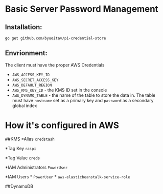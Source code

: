 # Basic Server Password Management
## Installation:
```go get github.com/byuoitav/pi-credential-store```

## Envrionment:
The client must have the proper AWS Credentials
* ```AWS_ACCESS_KEY_ID```
* ```AWS_SECRET_ACCESS_KEY```
* ```AWS_DEFAULT_REGION```
* ```AWS_KMS_KEY_ID``` - the KMS ID set in the console
* ```AWS_DYNAMO_TABLE``` - the name of the table to store the data in. The table must have `hostname` set 
as a primary key and `password` as a secondary global index

# How it's configured in AWS

##KMS
*Alias
	`credstash`

*Tag Key
	`raspi`

*Tag Value
	`creds`

*IAM Administrators
	`PowerUser`

*IAM Users
	* `PowerUser`
	* `aws-elasticbeanstalk-service-role`

##DynamoDB
